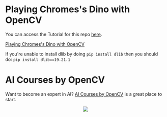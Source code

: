 # Playing Chromes's Dino with OpenCV

You can access the Tutorial for this repo [here]().

[Playing Chromes's Dino with OpenCV](Chrome's_Dino_with_OpenCV.ipynb)

If you're unable to install dlib by doing `pip install dlib` then you should do: `pip install dlib==19.21.1`

# AI Courses by OpenCV

Want to become an expert in AI? [AI Courses by OpenCV](https://opencv.org/courses/) is a great place to start.

<a href="https://opencv.org/courses/">
<p align="center">
<img src="https://www.learnopencv.com/wp-content/uploads/2020/04/AI-Courses-By-OpenCV-Github.png">
</p>
</a>